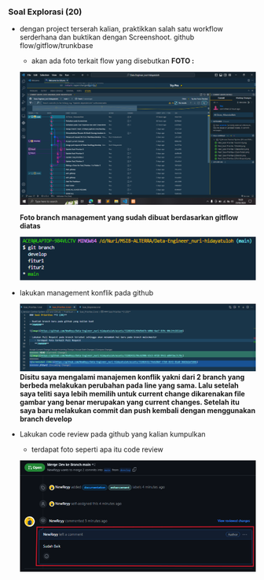 ### Soal **Explorasi (20)**

- dengan project terserah kalian, praktikkan salah satu workflow serderhana dan buktikan dengan Screenshoot. github flow/gitflow/trunkbase
    - akan ada foto terkait flow yang disebutkan
    **FOTO :**

    ![image](../Screenshots/Hasil_Soal-Eksplorasi(Gitflow).png)

    **Foto branch management yang sudah dibuat berdasarkan gitflow diatas**

    ![image](../Screenshots/Hasil_Soal-Eksplorasi(Bukti-Gitflow-Branch-yang-Sudah-Dibuat).png)

- lakukan management konflik pada github

    ![image](../Screenshots/Hasil_Soal-Eksplorasi(Manajemen-Konflik).png)
    **Disitu saya mengalami manajemen konflik yakni dari 2 branch yang berbeda melakukan perubahan pada line yang sama. Lalu setelah saya teliti saya lebih memilih untuk current change dikarenakan file gambar yang benar merupakan yang current changes. Setelah itu saya baru melakukan commit dan push kembali dengan menggunakan branch develop**

- Lakukan code review pada github yang kalian kumpulkan
    - terdapat foto seperti apa itu code review

    ![image](../Screenshots/Hasil_Soal-Eksplorasi(Code-Review).png)